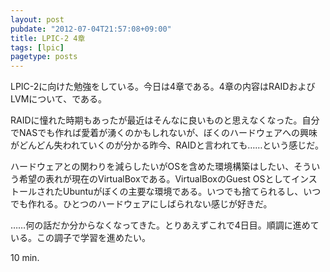```yaml
---
layout: post
pubdate: "2012-07-04T21:57:08+09:00"
title: LPIC-2 4章
tags: [lpic]
pagetype: posts
---
```

LPIC-2に向けた勉強をしている。今日は4章である。4章の内容はRAIDおよびLVMについて、である。

RAIDに憧れた時期もあったが最近はそんなに良いものと思えなくなった。自分でNASでも作れば愛着が湧くのかもしれないが、ぼくのハードウェアへの興味がどんどん失われていくのが分かる昨今、RAIDと言われても……という感じだ。

ハードウェアとの関わりを減らしたいがOSを含めた環境構築はしたい、そういう希望の表れが現在のVirtualBoxである。VirtualBoxのGuest OSとしてインストールされたUbuntuがぼくの主要な環境である。いつでも捨てられるし、いつでも作れる。ひとつのハードウェアにしばられない感じが好きだ。

……何の話だか分からなくなってきた。とりあえずこれで4日目。順調に進めている。この調子で学習を進めたい。

10 min.
